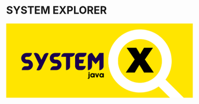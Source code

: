 # SYSTEM EXPLORER

![LOGO](https://github.com/YounesRabeh/system-explorer/blob/20d25b8924546199900159ccad52c5d37f690476/github/SYSTEM%20EXPLORER.png)
